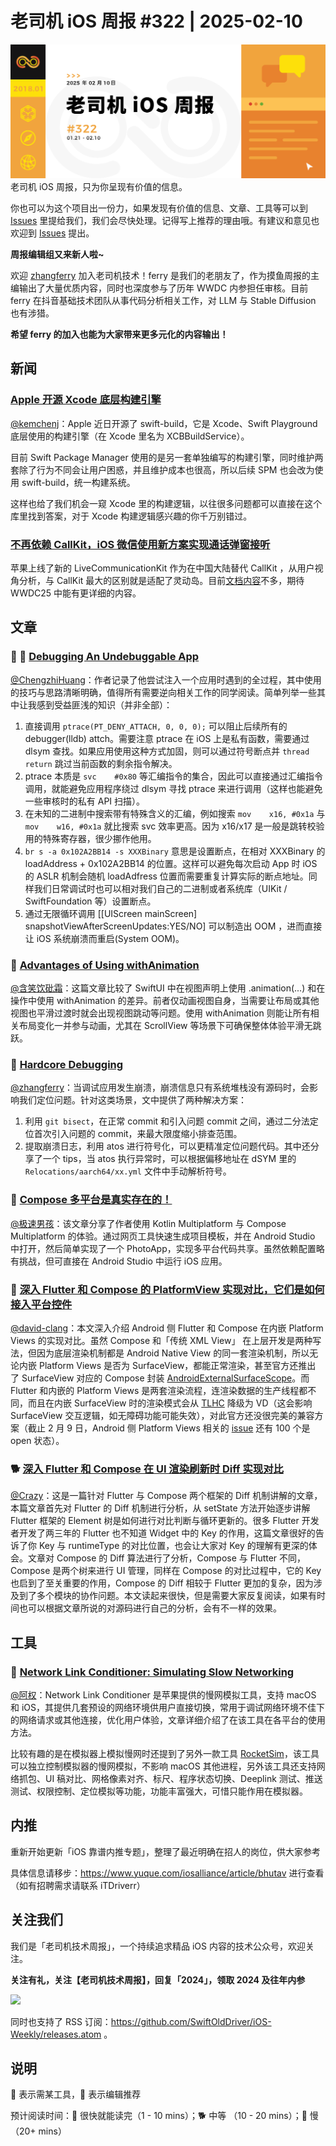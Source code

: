 # 老司机 iOS 周报 #322 | 2025-02-10

![ios-weekly](https://github.com/SwiftOldDriver/iOS-Weekly/blob/master/assets/weekly-header/322.jpg?raw=true)
老司机 iOS 周报，只为你呈现有价值的信息。

你也可以为这个项目出一份力，如果发现有价值的信息、文章、工具等可以到 [Issues](https://github.com/SwiftOldDriver/iOS-Weekly/issues) 里提给我们，我们会尽快处理。记得写上推荐的理由哦。有建议和意见也欢迎到 [Issues](https://github.com/SwiftOldDriver/iOS-Weekly/issues) 提出。

**周报编辑组又来新人啦~** 

欢迎 [zhangferry](https://github.com/zhangferry) 加入老司机技术！ferry 是我们的老朋友了，作为摸鱼周报的主编输出了大量优质内容，同时也深度参与了历年 WWDC 内参担任审核。目前 ferry 在抖音基础技术团队从事代码分析相关工作，对 LLM 与 Stable Diffusion 也有涉猎。

**希望 ferry 的加入也能为大家带来更多元化的内容输出！**

## 新闻

### [Apple 开源 Xcode 底层构建引擎](https://www.swift.org/blog/the-next-chapter-in-swift-build-technologies/)

[@kemchenj](https://kemchenj.github.io/)：Apple 近日开源了 swift-build，它是 Xcode、Swift Playground 底层使用的构建引擎（在 Xcode 里名为 XCBBuildService）。

目前 Swift Package Manager 使用的是另一套单独编写的构建引擎，同时维护两套除了行为不同会让用户困惑，并且维护成本也很高，所以后续 SPM 也会改为使用 swift-build，统一构建系统。

这样也给了我们机会一窥 Xcode 里的构建逻辑，以往很多问题都可以直接在这个库里找到答案，对于 Xcode 构建逻辑感兴趣的你千万别错过。


### [不再依赖 CallKit，iOS 微信使用新方案实现通话弹窗接听](https://mp.weixin.qq.com/s/6hw75UXjqGGBfNmuH3_cVQ)

苹果上线了新的 LiveCommunicationKit 作为在中国大陆替代 CallKit ，从用户视角分析，与 CallKit 最大的区别就是适配了灵动岛。目前[文档内容](https://mp.weixin.qq.com/s/6hw75UXjqGGBfNmuH3_cVQ)不多，期待 WWDC25 中能有更详细的内容。

## 文章

### 🌟 🐢 [Debugging An Undebuggable App](https://bryce.co/undebuggable/)

[@ChengzhiHuang](https://github.com/ChengzhiHuang)：作者记录了他尝试注入一个应用时遇到的全过程，其中使用的技巧与思路清晰明确，值得所有需要逆向相关工作的同学阅读。简单列举一些其中让我感到受益匪浅的知识（并非全部）：
1. 直接调用 ``ptrace(PT_DENY_ATTACH, 0, 0, 0);`` 可以阻止后续所有的 debugger(lldb) attch。需要注意 ptrace 在 iOS 上是私有函数，需要通过 dlsym 查找。如果应用使用这种方式加固，则可以通过符号断点并 ``thread return`` 跳过当前函数的剩余指令解决。
2. ptrace 本质是 ``svc    #0x80`` 等汇编指令的集合，因此可以直接通过汇编指令调用，就能避免应用程序绕过 dlsym 寻找 ptrace 来进行调用（这样也能避免一些审核时的私有 API 扫描）。
3. 在未知的二进制中搜索带有特殊含义的汇编，例如搜索 ``mov    x16, #0x1a`` 与 ``mov    w16, #0x1a`` 就比搜索 svc 效率更高。因为 x16/x17 是一般是跳转校验用的特殊寄存器，很少挪作他用。
4. ``br s -a 0x102A2BB14 -s XXXBinary`` 意思是设置断点，在相对 XXXBinary 的 loadAddress + 0x102A2BB14 的位置。这样可以避免每次启动 App 时 iOS 的 ASLR 机制会随机 loadAdfress 位置而需要重复计算实际的断点地址。同样我们日常调试时也可以相对我们自己的二进制或者系统库（UIKit / SwiftFoundation 等）设置断点。
5. 通过无限循环调用 [[UIScreen mainScreen] snapshotViewAfterScreenUpdates:YES/NO] 可以制造出 OOM ，进而直接让 iOS 系统崩溃而重启(System OOM)。

### 🐎 [Advantages of Using withAnimation](https://www.magnuskahr.dk/posts/2025/01/advantage-of-withAnimation/)

[@含笑饮砒霜](https://weibo.com/chinafishnews/)：这篇文章比较了 SwiftUI 中在视图声明上使用 .animation(...) 和在操作中使用 withAnimation 的差异。前者仅动画视图自身，当需要让布局或其他视图也平滑过渡时就会出现视图跳动等问题。使用 withAnimation 则能让所有相关布局变化一并参与动画，尤其在 ScrollView 等场景下可确保整体体验平滑无跳跃。

### 🐢 [Hardcore Debugging](https://blog.jacobstechtavern.com/p/hardcore-debugging)

[@zhangferry](zhangferry.com)：当调试应用发生崩溃，崩溃信息只有系统堆栈没有源码时，会影响我们定位问题。针对这类场景，文中提供了两种解决方案：

1. 利用 `git bisect`，在正常 commit 和引入问题 commit 之间，通过二分法定位首次引入问题的 commit，来最大限度缩小排查范围。
2. 提取崩溃日志，利用 atos 进行符号化，可以更精准定位问题代码。其中还分享了一个 tips，当 atos 执行异常时，可以根据偏移地址在 dSYM 里的 `Relocations/aarch64/xx.yml` 文件中手动解析符号。

### 🐎 [Compose 多平台是真实存在的！](https://whackylabs.com/swift/kotlin/compose/2025/01/12/compose-multiplatform-is-real/)

[@极速男孩](https://github.com/ztlyyznf001)：该文章分享了作者使用 Kotlin Multiplatform 与 Compose Multiplatform 的体验。通过网页工具快速生成项目模板，并在 Android Studio 中打开，然后简单实现了一个 PhotoApp，实现多平台代码共享。虽然依赖配置略有挑战，但可直接在 Android Studio 中运行 iOS 应用。

### 🐢 [深入 Flutter 和 Compose 的 PlatformView 实现对比，它们是如何接入平台控件](https://mp.weixin.qq.com/s/FCu6OiZRh6EcmCWLB904jA)

[@david-clang](https://github.com/david-clang)：本文深入介绍 Android 侧 Flutter 和 Compose 在内嵌 Platform Views 的实现对比。虽然 Compose 和「传统 XML View」 在上层开发是两种写法，但因为底层渲染机制都是 Android Native View 的同一套渲染机制，所以无论内嵌 Platform Views 是否为 SurfaceView，都能正常渲染，甚至官方还推出了 SurfaceView 对应的 Compose 封装 [AndroidExternalSurfaceScope](https://developer.android.com/reference/kotlin/androidx/compose/foundation/AndroidExternalSurfaceScope)。而 Flutter 和内嵌的 Platform Views 是两套渲染流程，连渲染数据的生产线程都不同，而且在内嵌 SurfaceView 时的渲染模式会从 [TLHC](https://docs.flutter.dev/platform-integration/android/platform-views#texturelayerhybridcomposition) 降级为 VD（这会影响 SurfaceView 交互逻辑，如无障碍功能可能失效），对此官方还没很完美的兼容方案（截止 2 月 9 日，Android 侧 Platform Views 相关的 [issue](https://github.com/flutter/flutter/issues?q=is%3Aopen%20is%3Aissue%20label%3A%22a%3A%20platform-views%22%20label%3Aplatform-android) 还有 100 个是 open 状态）。

### 🐕 [深入 Flutter 和 Compose 在 UI 渲染刷新时 Diff 实现对比](https://mp.weixin.qq.com/s/756kaH11g0rM7dlklLSiuA)

[@Crazy](https://github.com/jiyan135960)：这是一篇针对 Flutter 与 Compose 两个框架的 Diff 机制讲解的文章，本篇文章首先对 Flutter 的 Diff 机制进行分析，从 setState 方法开始逐步讲解 Flutter 框架的 Element 树是如何进行对比判断与循环更新的。很多 Flutter 开发者开发了两三年的 Flutter 也不知道 Widget 中的 Key 的作用，这篇文章很好的告诉了你 Key 与 runtimeType 的对比位置，也会让大家对 Key 的理解有更深的体会。文章对 Compose 的 Diff 算法进行了分析，Compose 与 Flutter 不同，Compose 是两个树来进行 UI 管理，同样在 Compose 的对比过程中，它的 Key 也启到了至关重要的作用，Compose 的 Diff 相较于 Flutter 更加的复杂，因为涉及到了多个模块的协作问题。本文读起来很快，但是需要大家反复阅读，如果有时间也可以根据文章所说的对源码进行自己的分析，会有不一样的效果。

## 工具

### 🐎 [Network Link Conditioner: Simulating Slow Networking](https://www.avanderlee.com/debugging/network-link-conditioner-utility/)

[@阿权](https://github.com/bqlin)：Network Link Conditioner 是苹果提供的慢网模拟工具，支持 macOS 和 iOS，其提供几套预设的网络环境供用户直接切换，常用于调试网络环境不佳下的网络请求或其他连接，优化用户体验，文章详细介绍了在该工具在各平台的使用方法。

比较有趣的是在模拟器上模拟慢网时还提到了另外一款工具 [RocketSim](https://www.rocketsim.app/?utm_source=swiftlee&utm_medium=article&utm_campaign=network_link_conditioner)，该工具可以独立控制模拟器的慢网模拟，不影响 macOS 其他进程，另外该工具还支持网络抓包、UI 稿对比、网格像素对齐、标尺、程序状态切换、Deeplink 测试、推送测试、权限控制、定位模拟等功能，功能丰富强大，可惜只能作用在模拟器。

## 内推

重新开始更新「iOS 靠谱内推专题」，整理了最近明确在招人的岗位，供大家参考

具体信息请移步：https://www.yuque.com/iosalliance/article/bhutav 进行查看（如有招聘需求请联系 iTDriverr）

## 关注我们

我们是「老司机技术周报」，一个持续追求精品 iOS 内容的技术公众号，欢迎关注。

**关注有礼，关注【老司机技术周报】，回复「2024」，领取 2024 及往年内参**

![](https://github.com/SwiftOldDriver/iOS-Weekly/blob/master/assets/qrcode_for_wechat.jpg?raw=true)

同时也支持了 RSS 订阅：https://github.com/SwiftOldDriver/iOS-Weekly/releases.atom 。

## 说明

🚧 表示需某工具，🌟 表示编辑推荐

预计阅读时间：🐎 很快就能读完（1 - 10 mins）；🐕 中等 （10 - 20 mins）；🐢 慢（20+ mins）
